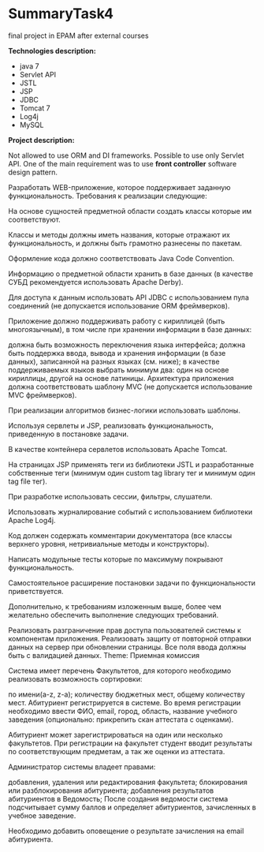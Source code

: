 # SummaryTask4

<p>final project in EPAM after external courses</p>

<strong>Technologies description:</strong>
<ul>
<li>java 7</li>
<li>Servlet API</li>
<li>JSTL</li>
<li>JSP</li>
<li>JDBC</li>
<li>Tomcat 7</li>
<li>Log4j</li>
<li>MySQL</li>
</ul>

<p><strong>Project description:</strong></p>
 Not allowed to use ORM and DI frameworks. Possible to use
only Servlet API. One of the main requirement was to use <strong>front controller</strong> software design pattern.


Разработать WEB-приложение, которое поддерживает заданную функциональность. Требования к реализации следующие:

На основе сущностей предметной области создать классы которые им соответствуют.

Классы и методы должны иметь названия, которые отражают их функциональность, и должны быть грамотно разнесены по пакетам.

Оформление кода должно соответствовать Java Code Convention.

Информацию о предметной области хранить в базе данных (в качестве СУБД рекомендуется использовать Apache Derby).

Для доступа к данным использовать API JDBC с использованием пула соединений (не допускается использование ORM фреймверков).

Приложение должно поддерживать работу с кириллицей (быть многоязычным), в том числе при хранении информации в базе данных:

должна быть возможность переключения языка интерфейса; должна быть поддержка ввода, вывода и хранения информации (в базе данных), записанной на разных языках (см. ниже); в качестве поддерживаемых языков выбрать минимум два: один на основе кириллицы, другой на основе латиницы. Архитектура приложения должна соответствовать шаблону MVC (не допускается использование MVC фреймверков).

При реализации алгоритмов бизнес-логики использовать шаблоны.

Используя сервлеты и JSP, реализовать функциональность, приведенную в постановке задачи.

В качестве контейнера сервлетов использовать Apache Tomcat.

На страницах JSP применять теги из библиотеки JSTL и разработанные собственные теги (минимум один custom tag library тег и минимум один tag file тег).

При разработке использовать сессии, фильтры, слушатели.

Использовать журналирование событий с использованием библиотеки Apache Log4j.

Код должен содержать комментарии документатора (все классы верхнего уровня, нетривиальные методы и конструкторы).

Написать модульные тесты которые по максимуму покрывают функциональность.

Самостоятельное расширение постановки задачи по функциональности приветствуется.

Дополнительно, к требованиям изложенным выше, более чем желательно обеспечить выполнение следующих требований.

Реализовать разграничение прав доступа пользователей системы к компонентам приложения. Реализовать защиту от повторной отправки данных на сервер при обновлении страницы. Все поля ввода должны быть с валидацией данных. Theme: Приемная комиссия

Система имеет перечень Факультетов, для которого необходимо реализовать возможность сортировки:

по имени(a-z, z-a); количеству бюджетных мест, общему количеству мест. Абитуриент регистрируется в системе. Во время регистрации необходимо ввести ФИО, email, город, область, название учебного заведения (опционально: прикрепить скан аттестата с оценками).

Абитуриент может зарегистрироваться на один или несколько факультетов. При регистрации на факультет студент вводит результаты по соответствующим предметам, а так же оценки из аттестата.

Администратор системы владеет правами:

добавления, удаления или редактирования факультета; блокирования или разблокирования абитуриента; добавления результатов абитуриентов в Ведомость; После создания ведомости система подсчитывает сумму баллов и определяет абитуриентов, зачисленных в учебное заведение.

Необходимо добавить оповещение о результате зачисления на email абитуриента.
